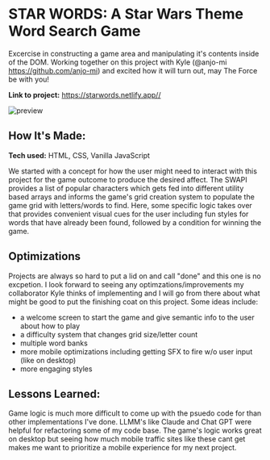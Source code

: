# STAR WORDS: A Star Wars Theme Word Search Game
Excercise in constructing a game area and manipulating it's contents inside of the DOM. Working together on this project with Kyle (@anjo-mi https://github.com/anjo-mi) and excited how it will turn out, may The Force be with you!

**Link to project:** https://starwords.netlify.app//

![preview](https://i.postimg.cc/dV85Hn2h/Screenshot-2024-08-16-084712.png)

## How It's Made:

**Tech used:** HTML, CSS, Vanilla JavaScript

We started with a concept for how the user might need to interact with this project for the game outcome to produce the desired affect. The SWAPI provides a list of popular characters which gets fed into different utility based arrays and informs the game's grid creation system to populate the game grid with letters/words to find. Here, some specific logic takes over that provides convenient visual cues for the user including fun styles for words that have already been found, followed by a condition for winning the game. 

## Optimizations

Projects are always so hard to put a lid on and call "done" and this one is no excpetion. I look forward to seeing any optimzations/improvements my collaborator Kyle thinks of implementing and I will go from there about what might be good to put the finishing coat on this project. Some ideas include:

* a welcome screen to start the game and give semantic info to the user about how to play
* a difficulty system that changes grid size/letter count
* multiple word banks
* more mobile optimizations including getting SFX to fire w/o user input (like on desktop)
* more engaging styles

## Lessons Learned:

Game logic is much more difficult to come up with the psuedo code for than other implementations I've done. LLMM's like Claude and Chat GPT were helpful for refactoring some of my code base. The game's logic works great on desktop but seeing how much mobile traffic sites like these cant get makes me want to prioritize a mobile experience for my next project.


